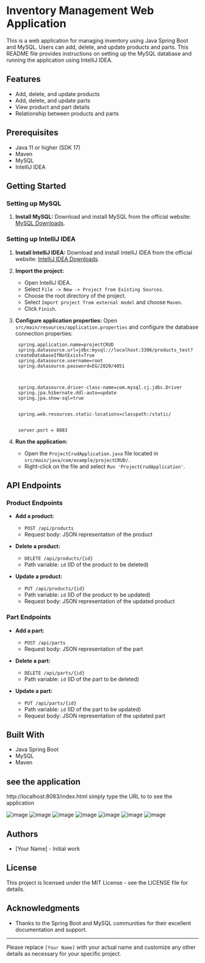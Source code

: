 # Inventory Management Web Application

This is a web application for managing inventory using Java Spring Boot and MySQL. Users can add, delete, and update products and parts. This README file provides instructions on setting up the MySQL database and running the application using IntelliJ IDEA.

## Features
- Add, delete, and update products
- Add, delete, and update parts
- View product and part details
- Relationship between products and parts

## Prerequisites
- Java 11 or higher (SDK 17)
- Maven
- MySQL
- IntelliJ IDEA

## Getting Started

### Setting up MySQL

1. **Install MySQL:**
   Download and install MySQL from the official website: [MySQL Downloads](https://dev.mysql.com/downloads/installer/).

### Setting up IntelliJ IDEA

1. **Install IntelliJ IDEA:**
   Download and install IntelliJ IDEA from the official website: [IntelliJ IDEA Downloads](https://www.jetbrains.com/idea/download/).

2. **Import the project:**
   - Open IntelliJ IDEA.
   - Select `File -> New -> Project from Existing Sources`.
   - Choose the root directory of the project.
   - Select `Import project from external model` and choose `Maven`.
   - Click `Finish`.

3. **Configure application properties:**
   Open `src/main/resources/application.properties` and configure the database connection properties:
   ```properties
    spring.application.name=projectCRUD
    spring.datasource.url=jdbc:mysql://localhost:3306/products_test?createDatabaseIfNotExist=True
    spring.datasource.username=root
    spring.datasource.password=EG/2020/4051
    
    
    
    spring.datasource.driver-class-name=com.mysql.cj.jdbc.Driver
    spring.jpa.hibernate.ddl-auto=update
    spring.jpa.show-sql=true
    
    
    spring.web.resources.static-locations=classpath:/static/
    
    
    server.port = 8083

   ```

4. **Run the application:**
   - Open the `ProjectCrudApplication.java` file located in `src/main/java/com/example/projectCRUD/`.
   - Right-click on the file and select `Run 'ProjectCrudApplication'`.

## API Endpoints

### Product Endpoints

- **Add a product:**
  - `POST /api/products`
  - Request body: JSON representation of the product

- **Delete a product:**
  - `DELETE /api/products/{id}`
  - Path variable: `id` (ID of the product to be deleted)

- **Update a product:**
  - `PUT /api/products/{id}`
  - Path variable: `id` (ID of the product to be updated)
  - Request body: JSON representation of the updated product

### Part Endpoints

- **Add a part:**
  - `POST /api/parts`
  - Request body: JSON representation of the part

- **Delete a part:**
  - `DELETE /api/parts/{id}`
  - Path variable: `id` (ID of the part to be deleted)

- **Update a part:**
  - `PUT /api/parts/{id}`
  - Path variable: `id` (ID of the part to be updated)
  - Request body: JSON representation of the updated part

## Built With
- Java Spring Boot
- MySQL
- Maven


## see the application
http://localhost:8083/index.html
simply type the URL to to see the application

![image](https://github.com/Madhunicka/Inventory_management_Mysql_SoringBoot_Java/assets/77634975/413c5a96-71d2-4244-8b5f-a61651664027)
![image](https://github.com/Madhunicka/Inventory_management_Mysql_SoringBoot_Java/assets/77634975/b7fae20c-a540-4572-8463-ec1b2af4b9d0)
![image](https://github.com/Madhunicka/Inventory_management_Mysql_SoringBoot_Java/assets/77634975/d7b9e6a3-ea77-4e22-a16f-dcb76be5ed03)
![image](https://github.com/Madhunicka/Inventory_management_Mysql_SoringBoot_Java/assets/77634975/3f59860e-769d-43ab-870b-d31288bd224f)
![image](https://github.com/Madhunicka/Inventory_management_Mysql_SoringBoot_Java/assets/77634975/04505922-96ab-46e8-a243-3aa0440b55ec)
![image](https://github.com/Madhunicka/Inventory_management_Mysql_SoringBoot_Java/assets/77634975/74df4977-7f0c-463d-9553-d3ef4956ae9d)
![image](https://github.com/Madhunicka/Inventory_management_Mysql_SoringBoot_Java/assets/77634975/db57a43f-0344-48aa-b9e4-79dca214f90c)


## Authors
- [Your Name] - Initial work

## License
This project is licensed under the MIT License - see the LICENSE file for details.

## Acknowledgments
- Thanks to the Spring Boot and MySQL communities for their excellent documentation and support.

---

Please replace `[Your Name]` with your actual name and customize any other details as necessary for your specific project.
